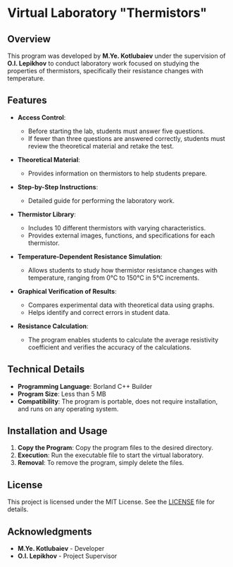 # Virtual Laboratory "Thermistors"

## Overview

This program was developed by **M.Ye. Kotlubaiev** under the supervision of **O.I. Lepikhov** to conduct laboratory work focused on studying the properties of thermistors, specifically their resistance changes with temperature.

## Features

- **Access Control**:
  - Before starting the lab, students must answer five questions.
  - If fewer than three questions are answered correctly, students must review the theoretical material and retake the test.

- **Theoretical Material**:
  - Provides information on thermistors to help students prepare.

- **Step-by-Step Instructions**:
  - Detailed guide for performing the laboratory work.

- **Thermistor Library**:
  - Includes 10 different thermistors with varying characteristics.
  - Provides external images, functions, and specifications for each thermistor.

- **Temperature-Dependent Resistance Simulation**:
  - Allows students to study how thermistor resistance changes with temperature, ranging from 0°C to 150°C in 5°C increments.

- **Graphical Verification of Results**:
  - Compares experimental data with theoretical data using graphs.
  - Helps identify and correct errors in student data.

- **Resistance Calculation**:
  - The program enables students to calculate the average resistivity coefficient and verifies the accuracy of the calculations.

## Technical Details

- **Programming Language**: Borland C++ Builder
- **Program Size**: Less than 5 MB
- **Compatibility**: The program is portable, does not require installation, and runs on any operating system.

## Installation and Usage

1. **Copy the Program**: Copy the program files to the desired directory.
2. **Execution**: Run the executable file to start the virtual laboratory.
3. **Removal**: To remove the program, simply delete the files.

## License

This project is licensed under the MIT License. See the [LICENSE](LICENSE) file for details.

## Acknowledgments

- **M.Ye. Kotlubaiev** - Developer
- **O.I. Lepikhov** - Project Supervisor
